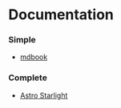 # Documentation

### Simple

* [mdbook](https://github.com/rust-lang/mdBook)

### Complete

* [Astro Starlight](https://github.com/withastro/starlight)

